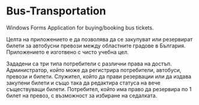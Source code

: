 # Bus-Transportation
Windows Forms Application for buying/booking bus tickets.

Целта на приложението е да позволява да се закупуват или резервират билети за автобусни превози между областните градове в България. Приложението е изготвено с чисто учебна цел. 

Зададени са три типа потребители с различни права на достъп. Администратор, който може да регистрира потребители, автобуси, превози и билети. Служител, който да прави резервации или да издава закупени билети и също така да редактира статуса на вече съществуващи билети. Потребител, който има право да резервира по 1  билет на превоз, с възможност за избиране на седалката.
